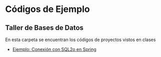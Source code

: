 # Códigos de Ejemplo
## Taller de Bases de Datos

En esta carpeta se encuentran los códigos de proyectos vistos en clases

* [Ejemplo: Conexión con SQL2o en Spring](./ejemplo-spring-1)